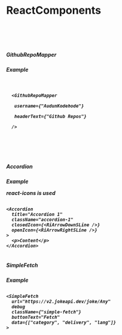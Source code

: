 <h1>ReactComponents<h1>
<br>
<h5>GithubRepoMapper<h5>
<h7>Example<h7>

<pre>
<code>
<p>
  &lt;GithubRepoMapper<br />
  &nbsp;username={"AudunKodehode"}<br />
  &nbsp;headerText={"Github Repos"}<br />
  /&gt;
</p>
<br>
</code>
</pre>

<h5>Accordion<h5>
<h7>Example<h7>
<b><p>react-icons is used</p></b>

<pre>
<code>
&lt;Accordion
  title="Accordion 1"
  className="accordion-1"
  closedIcon=&#123;&lt;RiArrowDownSLine />&#125;
  openIcon=&#123;&lt;RiArrowRightSLine />&#125;
&gt;
  &lt;p&gt;Content&lt;/p&gt;
&lt;/Accordion&gt;
</code>
</pre>

<h5>SimpleFetch<h5>
<h7>Example<h7>
<pre>
<code>
&lt;SimpleFetch
  url="https://v2.jokeapi.dev/joke/Any"
  debug
  className={"simple-fetch"}
  buttonText="Fetch"
  data={["category", "delivery", "lang"]}
&gt;
</code>
</pre>

